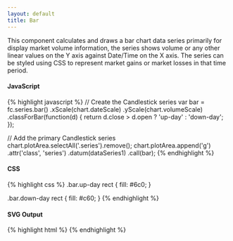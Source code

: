 ```yaml
---
layout: default
title: Bar
---
```


This component calculates and draws a bar chart data series primarily for display market volume information, the series shows volume or any other linear values on the Y axis against Date/Time on the X axis. The series can be styled using CSS to represent market gains or market losses in that time period.

<div id="example_bar" class="chart"> </div>

#### JavaScript

{% highlight javascript %}
// Create the Candlestick series
var bar = fc.series.bar()
    .xScale(chart.dateScale)
    .yScale(chart.volumeScale)
    .classForBar(function(d) { return d.close > d.open ? 'up-day' : 'down-day'; });

// Add the primary Candlestick series
chart.plotArea.selectAll('.series').remove();
chart.plotArea.append('g')
    .attr('class', 'series')
    .datum(dataSeries1)
    .call(bar);
{% endhighlight %}

#### CSS

{% highlight css %}
.bar.up-day rect {
  fill: #6c0;
}

.bar.down-day rect {
  fill: #c60;
}
{% endhighlight %}

#### SVG Output

{% highlight html %}
<g class="volume-series">
  <g class="volumebar down-day">
    <rect></rect>
  </g>
  <g class="volumebar up-day">
    <rect></rect>
  </g>
</g>
{% endhighlight %}

<script type="text/javascript">
(function(){
	var chart = createPlotArea(dataSeries1, '#example_bar', true);

	// Create the Volume series
	var bar = fc.series.bar()
		.xScale(chart.dateScale)
		.yScale(chart.volumeScale)
    .classForBar(function(d) { return d.close > d.open ? 'up-day' : 'down-day'; });

	// Add the primary Volume series
	chart.plotArea.selectAll('.series').remove();
	chart.plotArea.append('g')
		.attr('class', 'series')
		.datum(dataSeries1)
		.call(bar);
}());
</script>

